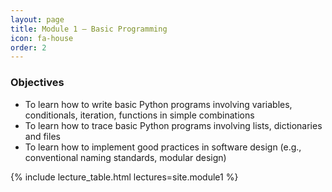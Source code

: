 ```yaml
---
layout: page
title: Module 1 – Basic Programming
icon: fa-house
order: 2
---
```


### Objectives
- To learn how to write basic Python programs involving variables, conditionals, iteration, functions in simple combinations
- To learn how to trace basic Python programs involving lists, dictionaries and files
- To learn how to implement good practices in software design (e.g., conventional naming standards, modular design)

{% include lecture_table.html lectures=site.module1 %}